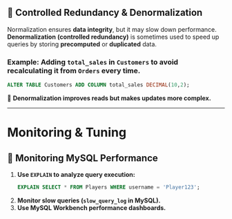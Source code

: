 ## **🔹 Controlled Redundancy & Denormalization**
Normalization ensures **data integrity**, but it may slow down performance. **Denormalization** **(controlled redundancy)** is sometimes used to speed up queries by storing **precomputed** or **duplicated** data.

### **Example: Adding `total_sales` in `Customers` to avoid recalculating it from `Orders` every time.**
```sql
ALTER TABLE Customers ADD COLUMN total_sales DECIMAL(10,2);
```
📌 **Denormalization improves reads but makes updates more complex.**

---

# **Monitoring & Tuning**
## **🔹 Monitoring MySQL Performance**
1. **Use `EXPLAIN` to analyze query execution:**
   ```sql
   EXPLAIN SELECT * FROM Players WHERE username = 'Player123';
   ```
2. **Monitor slow queries (`slow_query_log` in MySQL).**
3. **Use MySQL Workbench performance dashboards.**
